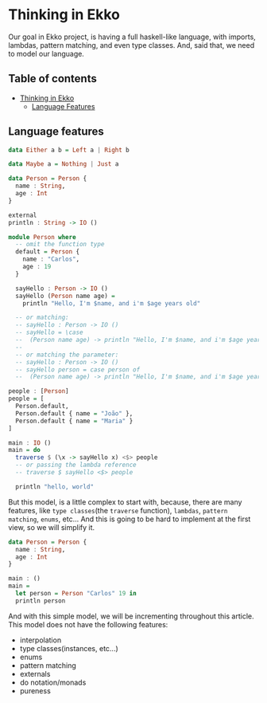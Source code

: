 # Thinking in Ekko

Our goal in Ekko project, is having a full haskell-like language, with imports, lambdas, pattern matching, and even type
classes. And, said that, we need to model our language.

## Table of contents

- [Thinking in Ekko](#thinking-in-ekko)
  - [Language Features](#language-features)

## Language features

```haskell
data Either a b = Left a | Right b

data Maybe a = Nothing | Just a

data Person = Person {
  name : String,
  age : Int
}

external
println : String -> IO ()

module Person where
  -- omit the function type
  default = Person {
    name : "Carlos",
    age : 19
  }

  sayHello : Person -> IO ()
  sayHello (Person name age) =
    println "Hello, I'm $name, and i'm $age years old"

  -- or matching:
  -- sayHello : Person -> IO ()
  -- sayHello = \case
  --  (Person name age) -> println "Hello, I'm $name, and i'm $age years old"
  --
  -- or matching the parameter:
  -- sayHello : Person -> IO ()
  -- sayHello person = case person of
  --  (Person name age) -> println "Hello, I'm $name, and i'm $age years old"

people : [Person]
people = [
  Person.default,
  Person.default { name = "João" },
  Person.default { name = "Maria" }
]

main : IO ()
main = do
  traverse $ (\x -> sayHello x) <$> people
  -- or passing the lambda reference
  -- traverse $ sayHello <$> people

  println "hello, world"
```

But this model, is a little complex to start with, because, there are many features, like `type classes`(the `traverse`
function),
`lambdas`, `pattern matching`, `enums`, etc... And this is going to be hard to implement at the first view, so we will
simplify it.

```haskell
data Person = Person {
  name : String,
  age : Int
}

main : ()
main =
  let person = Person "Carlos" 19 in
  println person
```

And with this simple model, we will be incrementing throughout this article. This model does not have the following
features:

- interpolation
- type classes(instances, etc...)
- enums
- pattern matching
- externals
- do notation/monads
- pureness
